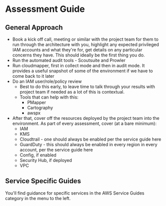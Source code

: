# Assessment Guide

## General Approach

* Book a kick off call, meeting or similar with the project team for them to run through the architecture with you, highlight any expected privileged IAM accounts and what they're for, get details on any particular concerns they have. This should ideally be the first thing you do.
* Run the automated audit tools - Scoutsuite and Prowler
* Run cloudmapper, first in collect mode and then in audit mode. It provides a useful snapshot of some of the environment if we have to come back to it later
* Do an IAM user/role/policy review
  * Best to do this early, to leave time to talk through your results with project team if needed as a lot of this is contextual.
  * Tools that can help with this:
    * PMapper
    * Cartography
    * awspx
* After that, cover off the resources deployed by the project team into the environment. As part of every assessment, cover (at a bare minimum):
  * IAM
  * KMS
  * Cloudtrail - one should always be enabled per the service guide here
  * GuardDuty - this should always be enabled in every region in every account, per the service guide here
  * Config, if enabled
  * Security Hub, if deployed
  * VPC

## Service Specific Guides

You'll find guidance for specific services in the AWS Service Guides category in the menu to the left.
